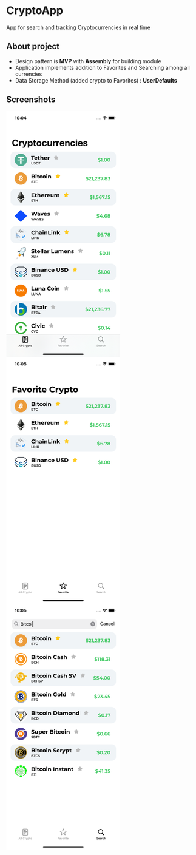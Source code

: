 # CryptoApp
App for search and tracking Cryptocurrencies in real time

## About project

* Design pattern is **MVP** with **Assembly** for building module
* Application implements addition to Favorites and Searching among all currencies
* Data Storage Method (added crypto to Favorites) : **UserDefaults**

## Screenshots
<img src="https://github.com/hellbeemzk/CryptoApp/blob/main/CryptoApp/Screenshots/FirstScreen.png" alt="[FirstScreenshotiOS]" align="center" width="300"/> <img src="https://github.com/hellbeemzk/CryptoApp/blob/main/CryptoApp/Screenshots/FavoriteScreen.png" alt="[FavoriteScreenshotiOS]" align="center" width="300"/> <img src="https://github.com/hellbeemzk/CryptoApp/blob/main/CryptoApp/Screenshots/SearchScreen.png" alt="[FavoriteScreenshotiOS]" align="center" width="300"/>




